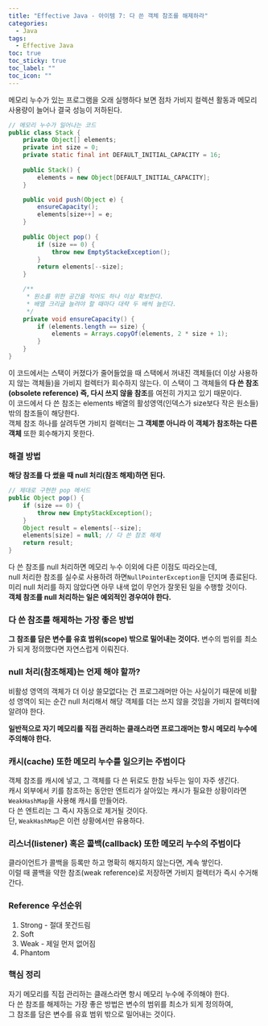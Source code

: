 ```yaml
---
title: "Effective Java - 아이템 7: 다 쓴 객체 참조를 해제하라"
categories:
  - Java
tags:
  - Effective Java
toc: true
toc_sticky: true
toc_label: ""
toc_icon: ""
---
```


메모리 누수가 있는 프로그램을 오래 실행하다 보면 점차 가비지 컬렉션 활동과 메모리 사용량이 늘어나 결국 성능이 저하된다.

```java
// 메모리 누수가 일어나는 코드
public class Stack {
    private Object[] elements;
    private int size = 0;
    private static final int DEFAULT_INITIAL_CAPACITY = 16;
    
    public Stack() {
        elements = new Object[DEFAULT_INITIAL_CAPACITY];
    }

    public void push(Object e) {
        ensureCapacity();
        elements[size++] = e;
    }
    
    public Object pop() {
        if (size == 0) {
            throw new EmptyStackeException();
        }
        return elements[--size];
    }

    /**
     * 원소를 위한 공간을 적어도 하나 이상 확보한다.
     * 배열 크리글 늘려야 할 때마다 대략 두 배씩 늘린다.
     */
    private void ensureCapacity() {
        if (elements.length == size) {
            elements = Arrays.copyOf(elements, 2 * size + 1);
        }
    }
}
```

이 코드에서는 스택이 커졌다가 줄어들었을 때 스택에서 꺼내진 객체들(더 이상 사용하지 않는 객체들)을 가비지 컬렉터가 회수하지 않는다.
이 스택이 그 객체들의 **다 쓴 참조(obsolete reference) 즉, 다시 쓰지 않을 참조**를 여전히 가지고 있기 때문이다.<br>
이 코드에서 다 쓴 참조는 elements 배열의 활성영역(인덱스가 size보다 작은 원소들) 밖의 참조들이 해당한다.<br>
객체 참조 하나를 살려두면 가비지 컬렉터는 **그 객체뿐 아니라 이 객체가 참조하는 다른 객체** 또한 회수해가지 못한다.

### 해결 방법
**해당 참조를 다 썼을 때 null 처리(참조 해제)하면 된다.**

```java
// 제대로 구현한 pop 메서드
public Object pop() {
    if (size == 0) {
        throw new EmptyStackException();
    }
    Object result = elements[--size];
    elements[size] = null; // 다 쓴 참조 해제
    return result;
}
```

다 쓴 참조를 null 처리하면 메모리 누수 이외에 다른 이점도 따라오는데,<br> 
null 처리한 참조를 실수로 사용하려 하면`NullPointerException`을 던지며 종료된다.<br> 
미리 null 처리를 하지 않았다면 아무 내색 없이 무언가 잘못된 일을 수행할 것이다.<br>
**객체 참조를 null 처리하는 일은 예외적인 경우여야 한다.**

### 다 쓴 참조를 해제하는 가장 좋은 방법
**그 참조를 담은 변수를 유효 범위(scope) 밖으로 밀어내는 것이다.**
변수의 범위를 최소가 되게 정의했다면 자연스럽게 이뤄진다.

### null 처리(참조해제)는 언제 해야 할까?
비활성 영역의 객체가 더 이상 쓸모없다는 건 프로그래머만 아는 사실이기 때문에 비활성 영역이 되는 순간 null 처리해서
해당 객체를 더는 쓰지 않을 것임을 가비지 컬렉터에 알려야 한다.

**일반적으로 자기 메모리를 직접 관리하는 클래스라면 프로그래머는 항시 메모리 누수에 주의해야 한다.**

### 캐시(cache) 또한 메모리 누수를 일으키는 주범이다
객체 참조를 캐시에 넣고, 그 객체를 다 쓴 뒤로도 한참 놔두는 일이 자주 생긴다.<br>
캐시 외부에서 키를 참조하는 동안만 엔트리가 살아있는 캐시가 필요한 상황이라면 `WeakHashMap`을 사용해 캐시를 만들어라.<br> 
다 쓴 엔트리는 그 즉시 자동으로 제거될 것이다.<br> 
단, `WeakHashMap`은 이런 상황에서만 유용하다.

### 리스너(listener) 혹은 콜백(callback) 또한 메모리 누수의 주범이다
클라이언트가 콜백을 등록만 하고 명확히 해지하지 않는다면, 계속 쌓인다.<br> 
이럴 때 콜백을 약한 참조(weak reference)로 저장하면 가비지 컬렉터가 즉시 수거해간다.

### Reference 우선순위
1. Strong - 절대 못건드림
2. Soft
3. Weak - 제일 먼저 없어짐
4. Phantom

### 핵심 정리
자기 메모리를 직접 관리하는 클래스라면 항시 메모리 누수에 주의해야 한다.<br>
다 쓴 참조를 해제하는 가장 좋은 방법은 변수의 범위를 최소가 되게 정의하여,<br>
그 참조를 담은 변수를 유효 범위 밖으로 밀어내는 것이다.
